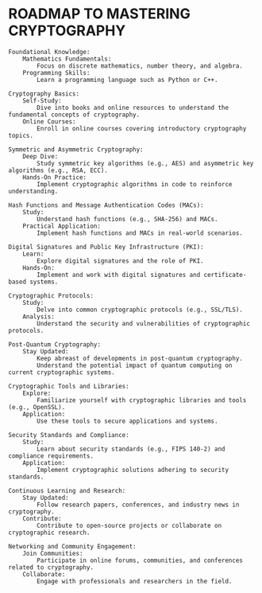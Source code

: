 # ROADMAP TO MASTERING CRYPTOGRAPHY
    
    
    
    Foundational Knowledge:
        Mathematics Fundamentals:
            Focus on discrete mathematics, number theory, and algebra.
        Programming Skills:
            Learn a programming language such as Python or C++.

    Cryptography Basics:
        Self-Study:
            Dive into books and online resources to understand the fundamental concepts of cryptography.
        Online Courses:
            Enroll in online courses covering introductory cryptography topics.

    Symmetric and Asymmetric Cryptography:
        Deep Dive:
            Study symmetric key algorithms (e.g., AES) and asymmetric key algorithms (e.g., RSA, ECC).
        Hands-On Practice:
            Implement cryptographic algorithms in code to reinforce understanding.

    Hash Functions and Message Authentication Codes (MACs):
        Study:
            Understand hash functions (e.g., SHA-256) and MACs.
        Practical Application:
            Implement hash functions and MACs in real-world scenarios.

    Digital Signatures and Public Key Infrastructure (PKI):
        Learn:
            Explore digital signatures and the role of PKI.
        Hands-On:
            Implement and work with digital signatures and certificate-based systems.

    Cryptographic Protocols:
        Study:
            Delve into common cryptographic protocols (e.g., SSL/TLS).
        Analysis:
            Understand the security and vulnerabilities of cryptographic protocols.

    Post-Quantum Cryptography:
        Stay Updated:
            Keep abreast of developments in post-quantum cryptography.
            Understand the potential impact of quantum computing on current cryptographic systems.

    Cryptographic Tools and Libraries:
        Explore:
            Familiarize yourself with cryptographic libraries and tools (e.g., OpenSSL).
        Application:
            Use these tools to secure applications and systems.

    Security Standards and Compliance:
        Study:
            Learn about security standards (e.g., FIPS 140-2) and compliance requirements.
        Application:
            Implement cryptographic solutions adhering to security standards.

    Continuous Learning and Research:
        Stay Updated:
            Follow research papers, conferences, and industry news in cryptography.
        Contribute:
            Contribute to open-source projects or collaborate on cryptographic research.

    Networking and Community Engagement:
        Join Communities:
            Participate in online forums, communities, and conferences related to cryptography.
        Collaborate:
            Engage with professionals and researchers in the field.
